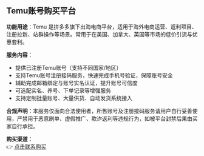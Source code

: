 ## Temu账号购买平台

**功能用途**：Temu 是拼多多旗下出海电商平台，适用于海外电商运营、返利项目、注册拉新、站群操作等场景。常用于在美国、加拿大、英国等市场的低价引流与优惠套利。

**服务内容**：
- 提供已注册Temu账号（支持不同国家/地区）
- 支持Temu账号注册接码服务，快速完成手机号验证，保障账号安全
- 辅助完成邮箱绑定与账号实名认证，提升账号可信度
- 可选配实名、养号、下单记录等增强服务
- 支持定制批量账号、大量供货、自动发货系统接入

**合规声明**：本服务仅面向合法使用者，所售账号及注册接码服务请用户自行妥善使用，严禁用于恶意刷单、虚假推广、欺诈返利等违规行为，如被平台封禁后果由买家自行承担。

**购买渠道**：  
👉 [点击联系购买](https://t.me/hwdb8999)
